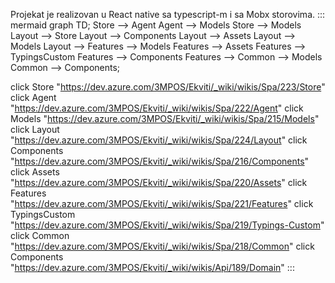 Projekat je realizovan u React native sa typescript-m  i sa Mobx storovima.
::: mermaid
 graph TD;
 Store --> Agent
 Agent --> Models 
 Store --> Models
 Layout --> Store
 Layout --> Components
 Layout --> Assets
 Layout --> Models
 Layout --> Features --> Models
 Features --> Assets
 Features --> TypingsCustom
 Features --> Components
 Features --> Common --> Models
 Common --> Components;

click Store "https://dev.azure.com/3MPOS/Ekviti/_wiki/wikis/Spa/223/Store"
click Agent "https://dev.azure.com/3MPOS/Ekviti/_wiki/wikis/Spa/222/Agent"
click Models "https://dev.azure.com/3MPOS/Ekviti/_wiki/wikis/Spa/215/Models"
click Layout "https://dev.azure.com/3MPOS/Ekviti/_wiki/wikis/Spa/224/Layout"
click Components "https://dev.azure.com/3MPOS/Ekviti/_wiki/wikis/Spa/216/Components"
click Assets "https://dev.azure.com/3MPOS/Ekviti/_wiki/wikis/Spa/220/Assets"
click Features "https://dev.azure.com/3MPOS/Ekviti/_wiki/wikis/Spa/221/Features"
click TypingsCustom "https://dev.azure.com/3MPOS/Ekviti/_wiki/wikis/Spa/219/Typings-Custom"
click Common "https://dev.azure.com/3MPOS/Ekviti/_wiki/wikis/Spa/218/Common"
click Components "https://dev.azure.com/3MPOS/Ekviti/_wiki/wikis/Api/189/Domain"
:::


